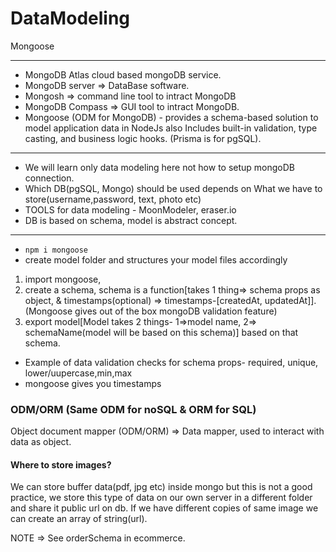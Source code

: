 # DataModeling
Mongoose

--- 
- MongoDB Atlas cloud based mongoDB service.
- MongoDB server => DataBase software.
- Mongosh => command line tool to intract MongoDB 
- MongoDB Compass => GUI tool to intract MongoDB.
- Mongoose (ODM for MongoDB) - provides a schema-based solution to model application data in NodeJs also Includes built-in validation, type casting, and business logic hooks. (Prisma is for pgSQL).
---

- We will learn only data modeling here not how to setup mongoDB connection.
- Which DB(pgSQL, Mongo) should be used depends on What we have to store(username,password, text, photo etc)
- TOOLS for data modeling - MoonModeler, eraser.io
- DB is  based on schema, model is abstract concept.
---

- `npm i mongoose`
- create model folder and structures your model files accordingly
1. import mongoose, 
2. create a schema, schema is a function[takes 1 thing=> schema props as object, & timestamps(optional) => timestamps-[createdAt, updatedAt]]. (Mongoose gives out of the box mongoDB validation feature)
3. export model[Model takes 2 things- 1=>model name, 2=> schemaName(model will be based on this schema)] based on that schema.
- Example of data validation checks for schema props- required, unique, lower/uupercase,min,max
- mongoose gives you timestamps 

### ODM/ORM (Same ODM for noSQL & ORM for SQL)
Object document mapper (ODM/ORM) => Data mapper, used to interact with data as object.

#### Where to store images? 
We can store buffer data(pdf, jpg etc) inside mongo but this is not a good practice, we store this type of data on our own server in a different folder and share it public url on db. If we have different copies of same image we can create an array of string(url).

NOTE => See orderSchema in ecommerce. 
